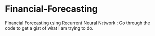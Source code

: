 # Financial-Forecasting
Financial Forecasting using Recurrent Neural Network :
Go through the code to get a gist of what I am trying to do.
